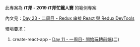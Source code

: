 此專案為 **iT邦 - 2019 iT邦忙鐵人賽** 的範例專案

內文見：[Day 23 - 二周目 - Redux 串接 React 與 Redux DevTools](https://ithelp.ithome.com.tw/articles/10204517)

環境要求：
1. create-react-app - [Day 11 - 一周目- 開始玩轉前端(二)](https://ithelp.ithome.com.tw/articles/10200933)